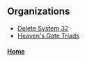 ## Organizations
- [Delete System 32](DeleteSystem32.md)
- [Heaven's Gate Triads](HeavensGateTriads.md)

#### [Home](../index.md)